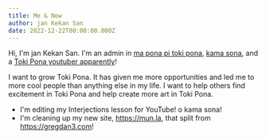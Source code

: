 ```yaml
---
title: Me & Now
author: jan Kekan San
date: 2022-12-22T00:00:00.000Z
---
```

Hi, I'm jan Kekan San. I'm an admin in [ma pona pi toki pona](https://discord.gg/mapona), [kama sona](https://discord.gg/ChC6qtVsSE), and a [Toki Pona youtuber apparently](https://www.youtube.com/@gregdan3d)!

I want to grow Toki Pona. It has given me more opportunities and led me to more cool people than anything else in my life. I want to help others find excitement in Toki Pona and help create more art in Toki Pona.

- I'm editing my Interjections lesson for YouTube! o kama sona!
- I'm cleaning up my new site, <https://mun.la>, that split from <https://gregdan3.com>!


